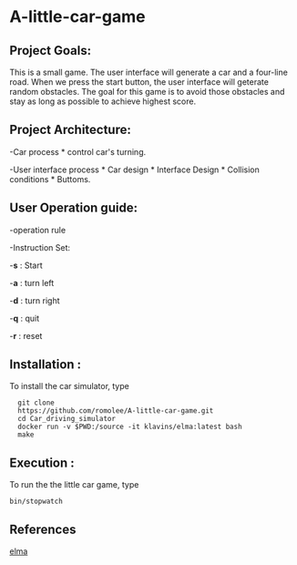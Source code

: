 # A-little-car-game
## Project Goals:

This is a small game. The user interface will generate a car and a four-line road. When we press the start button, the user interface will geterate random obstacles. The goal for this game is to avoid those obstacles and stay as long as possible to achieve highest score.


## Project Architecture:
-Car process
    * control car's turning.
    
-User interface process
    * Car design
    * Interface Design
    * Collision conditions
    * Buttoms.


## User Operation guide:

-operation rule

-Instruction Set:

-**s** : Start

-**a** : turn left

-**d** : turn right

-**q** : quit

-**r** : reset

    
## Installation :

To install the car simulator, type
 ```
   git clone 
   https://github.com/romolee/A-little-car-game.git
   cd Car_driving_simulator
   docker run -v $PWD:/source -it klavins/elma:latest bash
   make
 ```

  
## Execution :

To run the the little car game, type

    bin/stopwatch


## References

[elma](https://github.com/klavinslab/elma)
